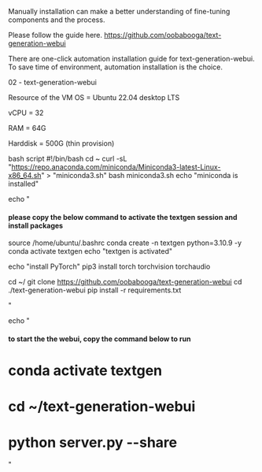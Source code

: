 Manually installation can make a better understanding of fine-tuning components and the process.

Please follow the guide here. https://github.com/oobabooga/text-generation-webui

There are one-click automation installation guide for text-generation-webui. To save time of environment, automation installation is the choice.

02 - text-generation-webui



Resource of the VM
OS = Ubuntu 22.04 desktop LTS

vCPU = 32

RAM = 64G

Harddisk = 500G (thin provision)



bash script
#!/bin/bash
cd ~
curl -sL "https://repo.anaconda.com/miniconda/Miniconda3-latest-Linux-x86_64.sh" > "miniconda3.sh"
bash miniconda3.sh
echo "miniconda is installed"
 
echo "
#### please copy the below command to activate the textgen session and install packages ####
source /home/ubuntu/.bashrc
conda create -n textgen python=3.10.9 -y
conda activate textgen
echo "textgen is activated"
 
echo "install PyTorch"
pip3 install torch torchvision torchaudio
 
cd ~/
git clone https://github.com/oobabooga/text-generation-webui
cd ./text-generation-webui
pip install -r requirements.txt
 
"
 
echo "
#### to start the the webui, copy the command below to run ####
# conda activate textgen
# cd ~/text-generation-webui
# python server.py --share
 
"



